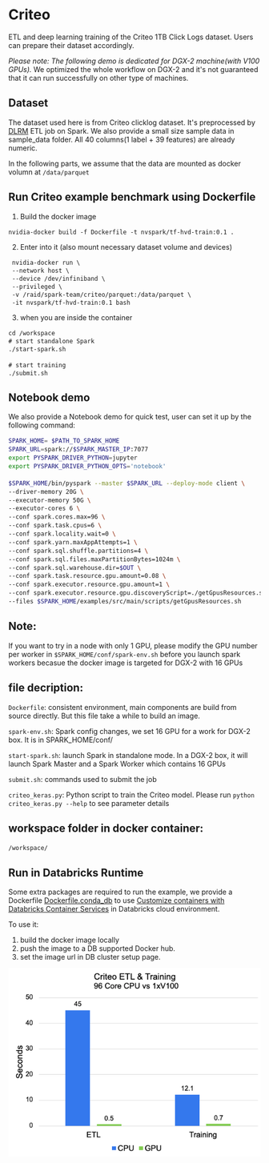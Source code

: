 # Criteo

ETL and deep learning training of the Criteo 1TB Click Logs dataset. Users can prepare their dataset accordingly.

_Please note: The following demo is dedicated for DGX-2 machine(with V100 GPUs)._ We optimized the whole workflow on DGX-2 and it's not guaranteed that it can run successfully on other type of machines.

## Dataset

The dataset used here is from Criteo clicklog dataset. 
It's preprocessed by [DLRM](https://github.com/NVIDIA/DeepLearningExamples/tree/master/TensorFlow2/Recommendation/DLRM/preproc) 
ETL job on Spark. We also provide a small size sample data in sample_data folder.
All 40 columns(1 label + 39 features) are already numeric.

In the following parts, we assume that the data are mounted as docker volumn at `/data/parquet`

## Run Criteo example benchmark using Dockerfile

1. Build the docker image
```
nvidia-docker build -f Dockerfile -t nvspark/tf-hvd-train:0.1 .
```

2. Enter into it (also mount necessary dataset volume and devices)
```
 nvidia-docker run \
 --network host \
 --device /dev/infiniband \
 --privileged \
 -v /raid/spark-team/criteo/parquet:/data/parquet \
 -it nvspark/tf-hvd-train:0.1 bash
```

3. when you are inside the container
```
cd /workspace
# start standalone Spark
./start-spark.sh

# start training
./submit.sh
```

## Notebook demo

We also provide a Notebook demo for quick test, user can set it up by the following command:

```bash
SPARK_HOME= $PATH_TO_SPARK_HOME
SPARK_URL=spark://$SPARK_MASTER_IP:7077
export PYSPARK_DRIVER_PYTHON=jupyter
export PYSPARK_DRIVER_PYTHON_OPTS='notebook'

$SPARK_HOME/bin/pyspark --master $SPARK_URL --deploy-mode client \
--driver-memory 20G \
--executor-memory 50G \
--executor-cores 6 \
--conf spark.cores.max=96 \
--conf spark.task.cpus=6 \
--conf spark.locality.wait=0 \
--conf spark.yarn.maxAppAttempts=1 \
--conf spark.sql.shuffle.partitions=4 \
--conf spark.sql.files.maxPartitionBytes=1024m \
--conf spark.sql.warehouse.dir=$OUT \
--conf spark.task.resource.gpu.amount=0.08 \
--conf spark.executor.resource.gpu.amount=1 \
--conf spark.executor.resource.gpu.discoveryScript=./getGpusResources.sh \
--files $SPARK_HOME/examples/src/main/scripts/getGpusResources.sh

```

## Note: 

If you want to try in a node with only 1 GPU, please modify the GPU number per worker in `$SPARK_HOME/conf/spark-env.sh` before you launch spark workers becasue the docker image is targeted for DGX-2 with 16 GPUs

## file decription:

`Dockerfile`: consistent environment, main components are build from source directly. But this file take a while to build an image.

`spark-env.sh`: Spark config changes, we set 16 GPU for a work for DGX-2 box. It is in SPARK_HOME/conf/

`start-spark.sh`: launch Spark in standalone mode. In a DGX-2 box, it will launch Spark Master and a Spark Worker which contains 16 GPUs

`submit.sh`: commands used to submit the job

`criteo_keras.py`: Python script to train the Criteo model. Please run `python criteo_keras.py --help` to see parameter details

## workspace folder in docker container:

`/workspace/`

## Run in Databricks Runtime
Some extra packages are required to run the example, we provide a Dockerfile [Dockerfile.conda_db](Dockerfile.conda_db)
to use [Customize containers with Databricks Container Services](https://docs.databricks.com/clusters/custom-containers.html)
in Databricks cloud environment.

To use it:
1. build the docker image locally
2. push the image to a DB supported Docker hub.
3. set the image url in DB cluster setup page.

![microbenchmark-speedup](../../../../docs/img/guides/criteo-perf.png)